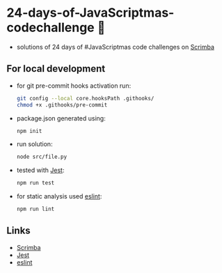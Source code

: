 # 24-days-of-JavaScriptmas-codechallenge 🎄

- solutions of 24 days of #JavaScriptmas code challenges on [Scrimba](https://scrimba.com/learn/adventcalendar?utm_source=newsletter&utm_medium=email&utm_campaign=javascriptmaslaunch)

## For local development

- for git pre-commit hooks activation run:

    ```bash
    git config --local core.hooksPath .githooks/
    chmod +x .githooks/pre-commit
    ```

- package.json generated using:

    ```bash
    npm init
    ```

- run solution:

    ```bash
    node src/file.py
    ```

- tested with [Jest](https://jestjs.io/):
    
    ```bash
    npm run test
    ```

- for static analysis used [eslint](https://eslint.org/):

    ```bash
    npm run lint
    ```

## Links
- [Scrimba](https://scrimba.com/learn/adventcalendar?utm_source=newsletter&utm_medium=email&utm_campaign=javascriptmaslaunch)
- [Jest](https://jestjs.io/)
- [eslint](https://eslint.org/)